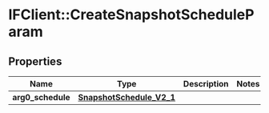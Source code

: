 # IFClient::CreateSnapshotScheduleParam

## Properties
Name | Type | Description | Notes
------------ | ------------- | ------------- | -------------
**arg0_schedule** | [**SnapshotSchedule_V2_1**](SnapshotSchedule_V2_1.md) |  | 


